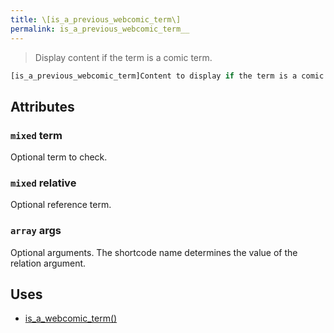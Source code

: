 ```yaml
---
title: \[is_a_previous_webcomic_term\]
permalink: is_a_previous_webcomic_term__
---
```


> Display content if the term is a comic term.

```php
[is_a_previous_webcomic_term]Content to display if the term is a comic term.[/is_a_previous_webcomic_term]
```

## Attributes

### `mixed` term
Optional term to check.

### `mixed` relative
Optional reference term.

### `array` args
Optional arguments. The shortcode name determines the
value of the relation argument.

## Uses
- [is_a_webcomic_term()](is_a_webcomic_term())
